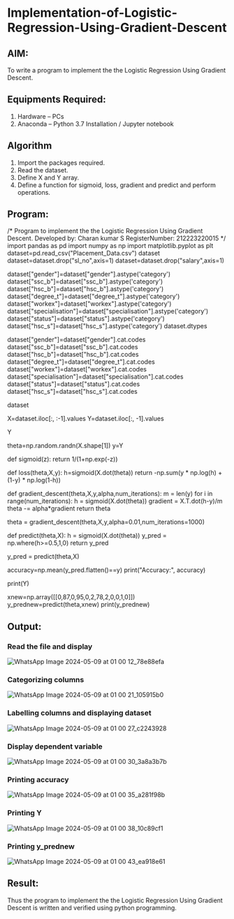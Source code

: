 # Implementation-of-Logistic-Regression-Using-Gradient-Descent

## AIM:
To write a program to implement the the Logistic Regression Using Gradient Descent.

## Equipments Required:
1. Hardware – PCs
2. Anaconda – Python 3.7 Installation / Jupyter notebook

## Algorithm
1. Import the packages required.
2. Read the dataset.
3. Define X and Y array.
4. Define a function for sigmoid, loss, gradient and predict and perform operations. 

## Program:

/*
Program to implement the the Logistic Regression Using Gradient Descent.
Developed by: Charan kumar S
RegisterNumber: 212223220015
*/
import pandas as pd
import numpy as np
import matplotlib.pyplot as plt
dataset=pd.read_csv("Placement_Data.csv")
dataset
dataset=dataset.drop("sl_no",axis=1)
dataset=dataset.drop("salary",axis=1)

dataset["gender"]=dataset["gender"].astype('category')
dataset["ssc_b"]=dataset["ssc_b"].astype('category')
dataset["hsc_b"]=dataset["hsc_b"].astype('category')
dataset["degree_t"]=dataset["degree_t"].astype('category')
dataset["workex"]=dataset["workex"].astype('category')
dataset["specialisation"]=dataset["specialisation"].astype('category')
dataset["status"]=dataset["status"].astype('category')
dataset["hsc_s"]=dataset["hsc_s"].astype('category')
dataset.dtypes



dataset["gender"]=dataset["gender"].cat.codes
dataset["ssc_b"]=dataset["ssc_b"].cat.codes
dataset["hsc_b"]=dataset["hsc_b"].cat.codes
dataset["degree_t"]=dataset["degree_t"].cat.codes
dataset["workex"]=dataset["workex"].cat.codes
dataset["specialisation"]=dataset["specialisation"].cat.codes
dataset["status"]=dataset["status"].cat.codes
dataset["hsc_s"]=dataset["hsc_s"].cat.codes

dataset

X=dataset.iloc[:, :-1].values
Y=dataset.iloc[:, -1].values

Y

theta=np.random.randn(X.shape[1])
y=Y

def sigmoid(z):
    return 1/(1+np.exp(-z))

def loss(theta,X,y):
    h=sigmoid(X.dot(theta))
    return -np.sum(y * np.log(h) + (1-y) * np.log(1-h))

def gradient_descent(theta,X,y,alpha,num_iterations):
    m = len(y)
    for i in range(num_iterations):
        h = sigmoid(X.dot(theta))
        gradient = X.T.dot(h-y)/m
        theta -= alpha*gradient
    return theta
    
theta = gradient_descent(theta,X,y,alpha=0.01,num_iterations=1000)

def predict(theta,X):
    h = sigmoid(X.dot(theta))
    y_pred = np.where(h>=0.5,1,0)
    return y_pred
    
y_pred = predict(theta,X)

accuracy=np.mean(y_pred.flatten()==y)
print("Accuracy:", accuracy)

print(Y)

xnew=np.array([[0,87,0,95,0,2,78,2,0,0,1,0]])
y_prednew=predict(theta,xnew)
print(y_prednew)


## Output:
### Read the file and display
![WhatsApp Image 2024-05-09 at 01 00 12_78e88efa](https://github.com/AkilaMohan/-Implementation-of-Logistic-Regression-Using-Gradient-Descent/assets/146930617/7b343950-80d2-4281-b154-98d6325769b4)


### Categorizing columns
![WhatsApp Image 2024-05-09 at 01 00 21_105915b0](https://github.com/AkilaMohan/-Implementation-of-Logistic-Regression-Using-Gradient-Descent/assets/146930617/e3dc20d2-8961-4e7a-9c0b-8d55dad556da)


### Labelling columns and displaying dataset
![WhatsApp Image 2024-05-09 at 01 00 27_c2243928](https://github.com/AkilaMohan/-Implementation-of-Logistic-Regression-Using-Gradient-Descent/assets/146930617/a0ca4105-b258-47cd-8f16-54783368c2ca)


### Display dependent variable
![WhatsApp Image 2024-05-09 at 01 00 30_3a8a3b7b](https://github.com/AkilaMohan/-Implementation-of-Logistic-Regression-Using-Gradient-Descent/assets/146930617/179146e5-c7e9-47c1-9816-19c5aea66979)

### Printing accuracy
![WhatsApp Image 2024-05-09 at 01 00 35_a281f98b](https://github.com/AkilaMohan/-Implementation-of-Logistic-Regression-Using-Gradient-Descent/assets/146930617/d343453a-a62c-46df-97d9-6cdb6bc4bc22)


### Printing Y
![WhatsApp Image 2024-05-09 at 01 00 38_10c89cf1](https://github.com/AkilaMohan/-Implementation-of-Logistic-Regression-Using-Gradient-Descent/assets/146930617/5a6dca7c-d220-4d3f-a42c-a7e4c4639dca)



### Printing y_prednew
![WhatsApp Image 2024-05-09 at 01 00 43_ea918e61](https://github.com/AkilaMohan/-Implementation-of-Logistic-Regression-Using-Gradient-Descent/assets/146930617/59a55396-3f2a-4856-aa56-ec2b73bc47ac)



## Result:
Thus the program to implement the the Logistic Regression Using Gradient Descent is written and verified using python programming.
